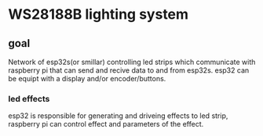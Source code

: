 # WS28188B lighting system

## goal
Network of esp32s(or smillar) controlling led strips which communicate with raspberry pi that can send and recive data to and from esp32s. esp32 can be equipt with a display and/or encoder/buttons.
### led effects
esp32 is responsible for generating and driveing effects to led strip, raspberry pi can control effect and parameters of the effect.